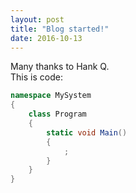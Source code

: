 ```yaml
---
layout: post
title: "Blog started!"
date: 2016-10-13
---
```


Many thanks to Hank Q.
<br>
This is code:
<br>
```csharp
namespace MySystem
{
    class Program
    {
        static void Main()
        {
            ;
        }
    }
}
```
